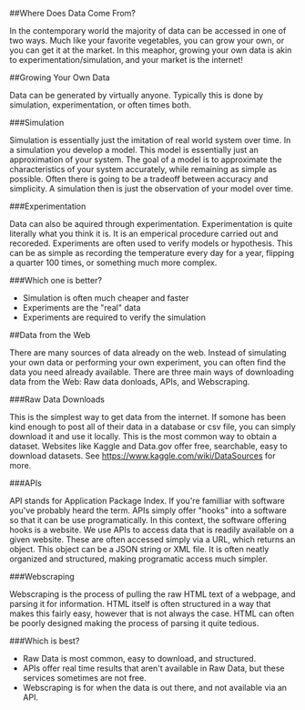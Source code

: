 ##Where Does Data Come From?

In the contemporary world the majority of data can be accessed in one of two ways. Much like your favorite vegetables, you can grow your own, or you can get it at the market. In this meaphor, growing your own data is akin to experimentation/simulation, and your market is the internet!

##Growing Your Own Data

Data can be generated by virtually anyone. Typically this is done by simulation, experimentation, or often times both. 

###Simulation

Simulation is essentially just the imitation of real world system over time. In a simulation you develop a model. This model is essentially just an approximation of your system. The goal of a model is to approximate the characteristics of your system accurately, while remaining as simple as possible. Often there is going to be a tradeoff between accuracy and simplicity. A simulation then is just the observation of your model over time.

###Experimentation

Data can also be aquired through experimentation. Experimentation is quite literally what you think it is. It is an emperical procedure carried out and recoreded. Experiments are often used to verify models or hypothesis. This can be as simple as recording the temperature every day for a year, flipping a quarter 100 times, or something much more complex. 

###Which one is better?

* Simulation is often much cheaper and faster
* Experiments are the "real" data
* Experiments are required to verify the simulation

##Data from the Web

There are many sources of data already on the web. Instead of simulating your own data or performing your own experiment, you can often find the data you need already available. There are three main ways of downloading data from the Web: Raw data donloads, APIs, and Webscraping. 

###Raw Data Downloads

This is the simplest way to get data from the internet. If somone has been kind enough to post all of their data in a database or csv file, you can simply download it and use it locally. This is the most common way to obtain a dataset. Websites like Kaggle and Data.gov offer free, searchable, easy to download datasets. See https://www.kaggle.com/wiki/DataSources for more.

###APIs

API stands for Application Package Index. If you're familliar with software you've probably heard the term. APIs simply offer "hooks" into a software so that it can be use programatically. In this context, the software offering hooks is a website. We use APIs to access data that is readily available on a given website. These are often accessed simply via a URL, which returns an object. This object can be a JSON string or XML file. It is often neatly organized and structured, making programatic access much simpler. 

###Webscraping

Webscraping is the process of pulling the raw HTML text of a webpage, and parsing it for information. HTML itself is often structured in a way that makes this fairly easy, however that is not always the case. HTML can often be poorly designed making the process of parsing it quite tedious. 

###Which is best? 

* Raw Data is most common, easy to download, and structured.
* APIs offer real time results that aren't available in Raw Data, but these services sometimes are not free.
* Webscraping is for when the data is out there, and not available via an API. 
